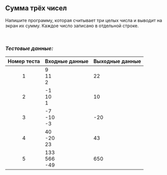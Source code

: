 ## Сумма трёх чисел

Напишите программу, которая считывает три целых числа и выводит на экран их сумму. Каждое число записано в отдельной строке.

<br>

### *Тестовые данные:*

| Номер теста | Входные данные    | Выходные данные |
|:-----------:|-------------------|-----------------|
|      1      | 9<br>11<br>2      | 22              |
|      2      | -1<br>10<br>1     | 10              |
|      3      | -7<br>-10<br>-3   | -20             |
|      4      | 40<br>-20<br>23   | 43              |
|      5      | 133<br>566<br>-49 | 650             |
